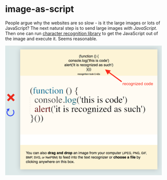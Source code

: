 # image-as-script

People argue why the websites are so slow - is it the large images or lots of 
JavaScript? The next natural step is to send large images *with JavaScript*.
Then one can run [character recognition library](https://github.com/antimatter15/ocrad.js) 
to get the JavaScript out of the image and execute it. Seems reasonable.

![Recognized JS code](recognized-code.png)
